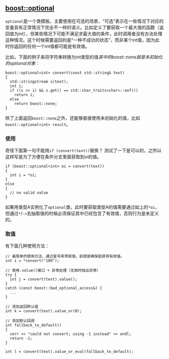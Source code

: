 ## [boost::optional](https://www.boost.org/doc/libs/1_77_0/libs/optional/doc/html/index.html)

`optional`是一个类模板，主要使用在可选的场景，“可选”表示在一些情况下对应的变量具有正常情况下完全不一样的语义。比如定义了要获取一个最大值的函数（返回值为int），但某些情况下可能不满足求最大值的条件，此时调用者没有办法处理这种情况。这个时候需要返回的是“一种不成功的状态”，而非某个int值，因为此时你返回的任何一个int值都可能是有效值。

比如，下面的例子来将字符串转换为int类型的值*其中的boost::none就是未初始化的optional对象*：

```
boost::optional<int> convert(const std::string& text)
{
  std::stringstream s(text);
  int i;
  if ((s >> i) && s.get() == std::char_traits<char>::eof())
    return i;
  else
    return boost::none;
}
```

除了上面返回`boost::none`之外，还能够直接使用未初始化的值，比如`boost::optional<int> result`。


### 使用

奇怪下面第一句不能用`if (convert(text))`替换？ 测试了一下是可以的，之所以这样写是为了方便在条件分支里面获取到oi的值。

```
if (boost::optional<int> oi = convert(text))
{
  int i = *oi;
}
else
{
  // no valid value
}
```

如果用类型A实例化了`optional`类，此时要获取类型A的值需要通过如上的`*oi`，但通过`*`/`->`去抽取值的时候必须保证其中已经包含了有效值，否则行为是未定义的。

### 取值

有下面几种使用方法：

```
// 最简单的使用方法，通过星号来萃取值，前提是确保能获得有效值。
int i = *convert("100");

// 使用.value()接口 + 异常处理（无效时抛出异常）
try {
  int j = convert(text).value();
}
catch (const boost::bad_optional_access&) {
  ...
}

// 添加返回默认值
int k = convert(text).value_or(0);

// 添加默认回调
int fallback_to_default()
{
  cerr << "could not convert; using -1 instead" << endl;
  return -1;
}

int l = convert(text).value_or_eval(fallback_to_default);
```
